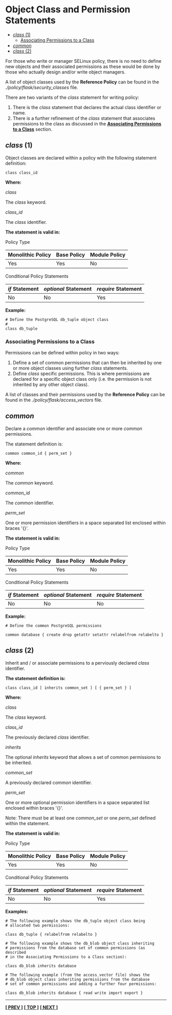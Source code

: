 # Object Class and Permission Statements

- [*class* (1)](#class-1)
  - [Associating Permissions to a Class](#associating-permissions-to-a-class)
- [*common*](#common)
- [*class* (2)](#class-2)

For those who write or manager SELinux policy, there is no need to
define new objects and their associated permissions as these would be
done by those who actually design and/or write object managers.

A list of object classes used by the **Reference Policy** can be found
in the *./policy/flask/security\_classes* file.

There are two variants of the *class* statement for writing policy:

1. There is the *class* statement that declares the actual class
   identifier or name.
2. There is a further refinement of the *class* statement that
   associates permissions to the class as discussed in the
   [**Associating Permissions to a Class**](#associating-permissions-to-a-class)
   section.

## *class* (1)

Object classes are declared within a policy with the following statement
definition:

```
class class_id
```

**Where:**

*class*

The *class* keyword.

*class_id*

The *class* identifier.

**The statement is valid in:**

Policy Type

| Monolithic Policy       | Base Policy             | Module Policy           |
| ----------------------- | ----------------------- | ----------------------- |
| Yes                     | Yes                     | No                      |

Conditional Policy Statements

| *if* Statement          | *optional* Statement    | *require* Statement     |
| ----------------------- | ----------------------- | ----------------------- |
| No                      | No                      | Yes                     |

**Example:**

```
# Define the PostgreSQL db_tuple object class
#
class db_tuple
```

### Associating Permissions to a Class

Permissions can be defined within policy in two ways:

1. Define a set of common permissions that can then be inherited by one
   or more object classes using further *class* statements.
2. Define *class* specific permissions. This is where permissions are
   declared for a specific object class only (i.e. the permission is
   not inherited by any other object class).

A list of classes and their permissions used by the **Reference Policy**
can be found in the *./policy/flask/access_vectors* file.

## *common*

Declare a *common* identifier and associate one or more *common* permissions.

The statement definition is:

```
common common_id { perm_set }
```

**Where:**

*common*

The *common* keyword.

*common_id*

The *common* identifier.

*perm_set*

One or more permission identifiers in a space separated list enclosed within
braces \'\{\}\'.

**The statement is valid in:**

Policy Type

| Monolithic Policy       | Base Policy             | Module Policy           |
| ----------------------- | ----------------------- | ----------------------- |
| Yes                     | Yes                     | No                      |

Conditional Policy Statements

| *if* Statement          | *optional* Statement    | *require* Statement     |
| ----------------------- | ----------------------- | ----------------------- |
| No                      | No                      | No                      |

**Example:**

```
# Define the common PostgreSQL permissions

common database { create drop getattr setattr relabelfrom relabelto }
```

## *class* (2)

Inherit and / or associate permissions to a perviously declared *class*
identifier.

**The statement definition is:**

```
class class_id [ inherits common_set ] [ { perm_set } ]
```

**Where:**

*class*

The *class* keyword.

*class_id*

The previously declared *class* identifier.

*inherits*

The optional *inherits* keyword that allows a set of common permissions to be
inherited.

*common_set*

A previously declared *common* identifier.

*perm_set*

One or more optional permission identifiers in a space separated list enclosed
within braces \'\{\}\'.</td>

Note: There must be at least one *common_set* or one *perm_set* defined within
the statement.

**The statement is valid in:**

Policy Type

| Monolithic Policy       | Base Policy             | Module Policy           |
| ----------------------- | ----------------------- | ----------------------- |
| Yes                     | Yes                     | No                      |

Conditional Policy Statements

| *if* Statement          | *optional* Statement    | *require* Statement     |
| ----------------------- | ----------------------- | ----------------------- |
| No                      | No                      | Yes                     |

**Examples:**

```
# The following example shows the db_tuple object class being
# allocated two permissions:

class db_tuple { relabelfrom relabelto }
```

```
# The following example shows the db_blob object class inheriting
# permissions from the database set of common permissions (as described
# in the Associating Permissions to a Class section):

class db_blob inherits database
```

```
# The following example (from the access_vector file) shows the
# db_blob object class inheriting permissions from the database
# set of common permissions and adding a further four permissions:

class db_blob inherits database { read write import export }
```

<!-- %CUTHERE% -->

---
**[[ PREV ]](xperm_rules.md)** **[[ TOP ]](#)** **[[ NEXT ]](conditional_statements.md)**
